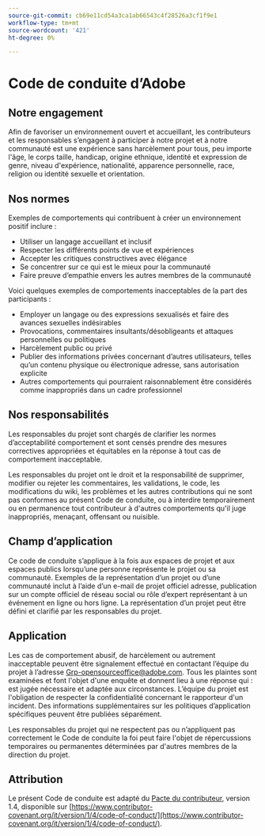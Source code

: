 ```yaml
---
source-git-commit: cb69e11cd54a3ca1ab66543c4f28526a3cf1f9e1
workflow-type: tm+mt
source-wordcount: '421'
ht-degree: 0%

---
```

# Code de conduite d’Adobe

## Notre engagement

Afin de favoriser un environnement ouvert et accueillant, les contributeurs et les responsables s’engagent à participer à notre projet et à
notre communauté est une expérience sans harcèlement pour tous, peu importe l&#39;âge, le corps
taille, handicap, origine ethnique, identité et expression de genre, niveau d&#39;expérience,
nationalité, apparence personnelle, race, religion ou identité sexuelle et
orientation.

## Nos normes

Exemples de comportements qui contribuent à créer un environnement positif
inclure :

* Utiliser un langage accueillant et inclusif
* Respecter les différents points de vue et expériences
* Accepter les critiques constructives avec élégance
* Se concentrer sur ce qui est le mieux pour la communauté
* Faire preuve d’empathie envers les autres membres de la communauté

Voici quelques exemples de comportements inacceptables de la part des participants :

* Employer un langage ou des expressions sexualisés et faire des avances sexuelles indésirables
* Provocations, commentaires insultants/désobligeants et attaques personnelles ou politiques
* Harcèlement public ou privé
* Publier des informations privées concernant d’autres utilisateurs, telles qu’un contenu physique ou électronique
adresse, sans autorisation explicite
* Autres comportements qui pourraient raisonnablement être considérés comme inappropriés dans un
cadre professionnel

## Nos responsabilités

Les responsables du projet sont chargés de clarifier les normes d’acceptabilité
comportement et sont censés prendre des mesures correctives appropriées et équitables en
la réponse à tout cas de comportement inacceptable.

Les responsables du projet ont le droit et la responsabilité de supprimer, modifier ou
rejeter les commentaires, les validations, le code, les modifications du wiki, les problèmes et les autres contributions
qui ne sont pas conformes au présent Code de conduite, ou à interdire temporairement ou
en permanence tout contributeur à d&#39;autres comportements qu&#39;il juge inappropriés,
menaçant, offensant ou nuisible.

## Champ d’application

Ce code de conduite s’applique à la fois aux espaces de projet et aux espaces publics
lorsqu’une personne représente le projet ou sa communauté. Exemples de
la représentation d’un projet ou d’une communauté inclut à l’aide d’un e-mail de projet officiel
adresse, publication sur un compte officiel de réseau social ou rôle d’expert
représentant à un événement en ligne ou hors ligne. La représentation d’un projet peut être
défini et clarifié par les responsables du projet.

## Application

Les cas de comportement abusif, de harcèlement ou autrement inacceptable peuvent être
signalement effectué en contactant l’équipe du projet à l’adresse Grp-opensourceoffice@adobe.com. Tous
les plaintes sont examinées et font l&#39;objet d&#39;une enquête et donnent lieu à une réponse qui :
est jugée nécessaire et adaptée aux circonstances. L’équipe du projet est
l&#39;obligation de respecter la confidentialité concernant le rapporteur d&#39;un incident.
Des informations supplémentaires sur les politiques d’application spécifiques peuvent être publiées séparément.

Les responsables du projet qui ne respectent pas ou n’appliquent pas correctement le Code de conduite
la foi peut faire l&#39;objet de répercussions temporaires ou permanentes déterminées par d&#39;autres
membres de la direction du projet.

## Attribution

Le présent Code de conduite est adapté du [Pacte du contributeur](https://www.contributor-covenant.org/), version 1.4,
disponible sur [https://www.contributor-covenant.org/it/version/1/4/code-of-conduct/](https://www.contributor-covenant.org/it/version/1/4/code-of-conduct/).
